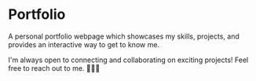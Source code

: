 # Portfolio

A personal portfolio webpage which showcases my skills, projects, and provides an interactive way to get to know me.



I'm always open to connecting and collaborating on exciting projects! Feel free to reach out to me. 👨🏻‍💻